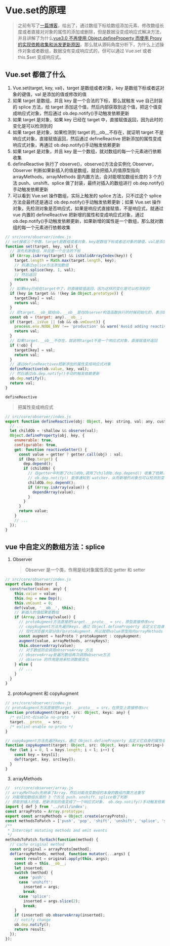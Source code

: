 # Vue.set的原理

> 之前有写了[一篇博客](https://github.com/dirkhe1051931999/hjBlog/blob/master/blog-vue/lessons/05.md)，给出了，通过数组下标给数组添加元素、修改数组长度或者直接对对象的属性的添加或删除，但是数据没变成响应式解决方法，并且讲解了为什么[vue3.0 不再使用 Object.defineProperty 而使用 Proxy 的实现依赖收集和派发更新原因](https://github.com/dirkhe1051931999/hjBlog/blob/master/blog-vue/lessons/04.md)，那么就从源码角度分析下，为什么上述操作对象或者数组，数据没有变成响应式的，但可以通过 Vue.set 或者 this.\$set 变成响应式。

## Vue.set 都做了什么

1. Vue.set(target, key, val)，target 是数组或者对象，key 是数组下标或者这对象的键值，val 是添加的值或修改的值
2. 如果 target 是数组，并且 key 是一个合法的下标，那么就触发 vue 自己封装的 splice 方法，给 target 添加这个值，然后内部获取到这个值，把这个值变成响应式对象，然后通过 ob.dep.notify()手动触发依赖更新
3. 如果 target 是对象，如果 key 已经在 target 中，直接赋值返回，因为此时的变化是可以检测到的
4. 如果 target 是对象，如果检测到 target 的\_\_ob\_\_不存在，就证明 target 不是响应式对象，直接赋值返回，然后通过 defineReactive 把新添加的属性变成响应式对象，再通过 ob.dep.notify()手动触发依赖更新
5. 如果 target 是对象，并且 key 是一个数组，就对数组的每一个元素进行依赖收集
6. defineReactive 执行了 observe()，observe()方法会实例化 Observer，Observer 判断如果新插入的值是数组，就会把插入的值原型指向 arrayMethods，arrayMethods 是内置方法，会对能增加数组长度的 3 个方法 push、unshift、splice 做了封装，最终对插入的数组进行 ob.dep.notify()手动触发依赖更新
7. 可以看到 Vue.set 操作数组，实际上触发的 splice 方法，只不过这个 splice 方法会最终还是通过 ob.dep.notify()手动触发依赖更新；如果 Vue.set 操作对象，先检测对象是否响应式，如果是响应式直接赋值，不是响应式，就通过 vue 内置的 defineReactive 把新增的属性和变成响应式对象，通过 ob.dep.notify()手动触发依赖更新，如果新增的属性是一个数组，那么就对数组的每一个元素进行依赖收集

```js
// src/core/observer/index.js
// set接收三个参数，target是数组或者对象，key是数组下标或者这对象的键值，val是添加的值或修改的值
function set(target, key, val) {
  // 首先判断数组，并且是一个合法的下标
  if (Array.isArray(target) && isValidArrayIndex(key)) {
    target.length = Math.max(target.length, key);
    // 则通过splice方法添加数组
    target.splice(key, 1, val);
    // 然后返回
    return val;
  }
  // 如果key已经在target中了，则直接赋值返回，因为这样的变化是可以检测到的
  if (key in target && !(key in Object.prototype)) {
    target[key] = val;
    return val;
  }
  // 把target.__ob_赋给ob，__ob__是在Observer构造函数执行的时候初始化的，表示Observer是一个实例
  const ob = (target: any).__ob__;
  if (target._isVue || (ob && ob.vmCount)) {
    process.env.NODE_ENV !== 'production' && warn('Avoid adding reactive properties to a Vue instance or its root $data ' + 'at runtime - declare it upfront in the data option.');
    return val;
  }
  // 如果target.__ob__不存在，就说明target不是一个响应式对象，直接赋值并返回
  if (!ob) {
    target[key] = val;
    return val;
  }
  // 通过defineReactivev把新添加的属性变成响应式对象
  defineReactive(ob.value, key, val);
  // 然后通过ob.dep.notify()手动的触发依赖更新
  ob.dep.notify();
  return val;
}
```

`defineReactive`

> 把属性变成响应式

```js
// src/core/observer/index.js
export function defineReactive(obj: Object, key: string, val: any, customSetter?: ?Function, shallow?: boolean) {
  // ...
  let childOb = !shallow && observe(val);
  Object.defineProperty(obj, key, {
    enumerable: true,
    configurable: true,
    get: function reactiveGetter() {
      const value = getter ? getter.call(obj) : val;
      if (Dep.target) {
        dep.depend();
        if (childOb) {
          // 在getter中判断了childOb,调用了childOb.dep.depend() 收集了依赖，这就是为什么执行Vue.set的时候可以通过
          // ob.dep.notify() 能够通知到 watcher，从而新增的对象也可以检测到变化，如果对象新增的值为一个数组，那对数组的每一个元素也进行依赖收集
          childOb.dep.depend();
          if (Array.isArray(value)) {
            dependArray(value);
          }
        }
      }
      return value;
    }
    // ...
  });
}
```

## vue 中自定义的数组方法：splice

1. Observer
   > Observer 是一个类，作用是给对象属性添加 getter 和 setter

```js
// src/core/observer/index.js
export class Observer {
  constructor(value: any) {
    this.value = value;
    this.dep = new Dep();
    this.vmCount = 0;
    def(value, '__ob__', this);
    // 新插入的值如果是数组
    if (Array.isArray(value)) {
      // protoAugment方法直接把target.__proto__ = src，原型直接修改src
      // copyAugment方法先遍历keys，通过 Object.defineProperty 去定义它自身的属性值
      // 现代浏览器大部分执行protoAugment，所以就把value原型指向arrayMethods
      const augment = hasProto ? protoAugment : copyAugment;
      augment(value, arrayMethods, arrayKeys);
      this.observeArray(value);
      // 对于数组则会调用observeArray 方法
      // observeArray是遍历数组再次调用observe方法
      // observe 的作用是用来检测数据变化
    } else {
      // ...
    }
  }
}
```

2. protoAugment 和 copyAugment

```js
// src/core/observer/index.js
// protoAugment方法直接把target.__proto__ = src，在原型上直接修改src
function protoAugment(target, src: Object, keys: any) {
  /* eslint-disable no-proto */
  target.__proto__ = src;
  /* eslint-enable no-proto */
}

// copyAugment方法先遍历keys，通过 Object.defineProperty 去定义它自身的属性值
function copyAugment(target: Object, src: Object, keys: Array<string>) {
  for (let i = 0, l = keys.length; i < l; i++) {
    const key = keys[i];
    def(target, key, src[key]);
  }
}
```

3. arrayMethods

```js
//  src/core/observer/array.js
// arrayMethods先继承了Array，然后对能改变数组的本身的数组内置方法重写
// 对能增加数组长度的 3 个方法 push、unshift、splice做了判断
// 获取到插入的值，把新添加的值变成了一个响应式对象， ob.dep.notify()手动触发依赖更新，
import { def } from '../util/index';
const arrayProto = Array.prototype;
export const arrayMethods = Object.create(arrayProto);
const methodsToPatch = ['push', 'pop', 'shift', 'unshift', 'splice', 'sort', 'reverse'];
/**
 * Intercept mutating methods and emit events
 */
methodsToPatch.forEach(function(method) {
  // cache original method
  const original = arrayProto[method];
  def(arrayMethods, method, function mutator(...args) {
    const result = original.apply(this, args);
    const ob = this.__ob__;
    let inserted;
    switch (method) {
      case 'push':
      case 'unshift':
        inserted = args;
        break;
      case 'splice':
        inserted = args.slice(2);
        break;
    }
    if (inserted) ob.observeArray(inserted);
    // notify change
    ob.dep.notify();
    return result;
  });
});
```
